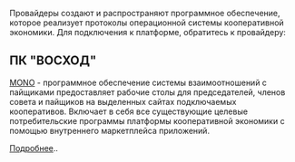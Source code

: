 Провайдеры создают и распространяют программное обеспечение, которое реализует протоколы операционной системы кооперативной экономики. Для подключения к платформе, обратитесь к провайдеру:

## ПК "ВОСХОД"
[MONO](https://цифровой-кооператив.рф) - программное обеспечение системы взаимоотношений с пайщиками предоставляет рабочие столы для председателей, членов совета и пайщиков на выделенных сайтах подключаемых кооперативов. Включает в себя все существующие целевые потребительские программы платформы кооперативной экономики с помощью внутреннего маркетплейса приложений.

[Подробнее](https://цифровой-кооператив.рф)..

<!-- ![coopenomics_2.png](/assets/platform/coopenomics_2.png) -->
